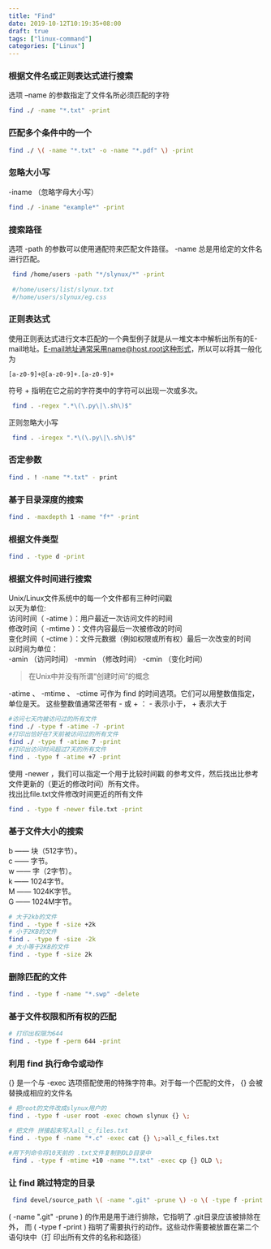 ```yaml
---
title: "Find"
date: 2019-10-12T10:19:35+08:00
draft: true
tags: ["linux-command"]
categories: ["Linux"]
---
```


### 根据文件名或正则表达式进行搜索
选项 –name 的参数指定了文件名所必须匹配的字符
```bash
find ./ -name "*.txt" -print
```

### 匹配多个条件中的一个

```bash
find ./ \( -name "*.txt" -o -name "*.pdf" \) -print
```

### 忽略大小写
 -iname （忽略字母大小写）
```bash
find ./ -iname "example*" -print
```

### 搜索路径  
选项 -path 的参数可以使用通配符来匹配文件路径。 -name 总是用给定的文件名进行匹配。
```bash
 find /home/users -path "*/slynux/*" -print
 
 #/home/users/list/slynux.txt
 #/home/users/slynux/eg.css
```

### 正则表达式
使用正则表达式进行文本匹配的一个典型例子就是从一堆文本中解析出所有的E-mail地址。E-mail地址通常采用name@host.root这种形式，所以可以将其一般化为 
``` 
[a-z0-9]+@[a-z0-9]+.[a-z0-9]+  
```
符号 + 指明在它之前的字符类中的字符可以出现一次或多次。
```bash
 find . -regex ".*\(\.py\|\.sh\)$"
```
正则忽略大小写
```bash
 find . -iregex ".*\(\.py\|\.sh\)$"
```

### 否定参数
```bash
find . ! -name "*.txt" - print
```

### 基于目录深度的搜索
```bash
find . -maxdepth 1 -name "f*" -print
```

### 根据文件类型
```bash
find . -type d -print
```

### 根据文件时间进行搜索
Unix/Linux文件系统中的每一个文件都有三种时间戳  
以天为单位:  
访问时间（ -atime ）：用户最近一次访问文件的时间  
修改时间（ -mtime ）：文件内容最后一次被修改的时间  
变化时间（ -ctime ）：文件元数据（例如权限或所有权）最后一次改变的时间  
以时间为单位：  
-amin （访问时间）
-mmin （修改时间）
-cmin （变化时间）

> 在Unix中并没有所谓“创建时间”的概念  

-atime 、 -mtime 、 -ctime 可作为 find 的时间选项。它们可以用整数值指定，单位是天。
这些整数值通常还带有 - 或 + ： - 表示小于， + 表示大于  
```bash
#访问七天内被访问过的所有文件
find ./ -type f -atime -7 -print
#打印出恰好在7天前被访问过的所有文件
find ./ -type f -atime 7 -print
#打印出访问时间超过7天的所有文件
find . -type f -atime +7 -print
```
使用 -newer ，我们可以指定一个用于比较时间戳
的参考文件，然后找出比参考文件更新的（更近的修改时间）所有文件。  
找出比file.txt文件修改时间更近的所有文件  
```bash
find . -type f -newer file.txt -print
```

### 基于文件大小的搜索
b —— 块（512字节）。  
c —— 字节。  
w —— 字（2字节）。    
k —— 1024字节。  
M —— 1024K字节。   
G —— 1024M字节。  
```bash
# 大于2kb的文件
find . -type f -size +2k
# 小于2KB的文件
find . -type f -size -2k
# 大小等于2KB的文件
find . -type f -size 2k
```

###  删除匹配的文件
```bash
find . -type f -name "*.swp" -delete
```


### 基于文件权限和所有权的匹配
```bash
# 打印出权限为644
find . -type f -perm 644 -print
```

###  利用 find 执行命令或动作
{} 是一个与 -exec 选项搭配使用的特殊字符串。对于每一个匹配的文件，
{} 会被替换成相应的文件名
```bash
# 把root的文件改成slynux用户的
find . -type f -user root -exec chown slynux {} \;

# 把文件 拼接起来写入all_c_files.txt
find . -type f -name "*.c" -exec cat {} \;>all_c_files.txt

#用下列命令将10天前的 .txt文件复制到OLD目录中
 find . -type f -mtime +10 -name "*.txt" -exec cp {} OLD \;
```


### 让 find 跳过特定的目录
```bash
 find devel/source_path \( -name ".git" -prune \) -o \( -type f -print \)
```
\( -name ".git" -prune \) 的作用是用于进行排除，它指明了 .git目录应该被排除在外，
而 \( -type f -print \) 指明了需要执行的动作。这些动作需要被放置在第二个语句块中（打
印出所有文件的名称和路径）
